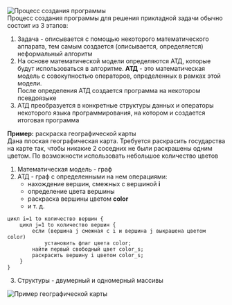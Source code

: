 ![Процесс создания программы](01_01.%20Процесс%20создания%20программы.png)  
Процесс создания программы для решения прикладной задачи обычно состоит из 3 этапов:
1) Задача - описывается с помощью некоторого математического аппарата, тем самым создается (описывается, определяется) неформальный алгоритм
2) На основе математической модели определяются АТД, которые будут использоваться в алгоритме. 
    **АТД** - это математическая модель с совокупностью операторов, определенных в рамках этой модели.  
    После определения АТД создается программа на некотором псевдоязыке
3) АТД преобразуется в конкретные структуры данных и операторы некоторого языка программирования, на котором и создается итоговая программа
  
**Пример:** раскраска географической карты  
Дана плоская географическая карта. Требуется раскрасить государства на карте так, чтобы никакие 2 соседних не были раскрашены одним цветом. По возможности использовать небольшое количество цветов  
1) Математическая модель - граф
2) АТД - граф с определенными на нем операциями: 
	- нахождение вершин, смежных с вершиной **i**
	- определение цвета вершины
	- раскраска вершины цветом **color**
	- и т. д.
```
цикл i=1 to количество вершин {
	цикл j=1 to количество вершин {
		если (вершина j смежная с i и вершина j выкрашена цветом color)
			установить флаг цвета color;
		найти первый свободный цвет color_s;
		раскрасить вершину i цветом color_s;
	}
}
```
3) Структуры - двумерный и одномерный массивы
  
![Пример географической карты](01_02.%20Пример%20географической%20карты.png)  